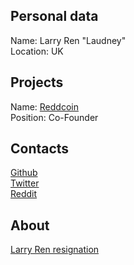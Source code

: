 ## Personal data 
Name: Larry Ren "Laudney"  
Location: UK
## Projects 
Name: [Reddcoin](../projects/reddcoin.md)  
Position: Co-Founder
## Contacts
[Github](https://github.com/laudney)   
[Twitter](https://twitter.com/laudney)  
[Reddit](https://www.reddit.com/user/laudney)  
## About
[Larry Ren resignation](https://www.reddcoin.com/laudney-resignation/)  
